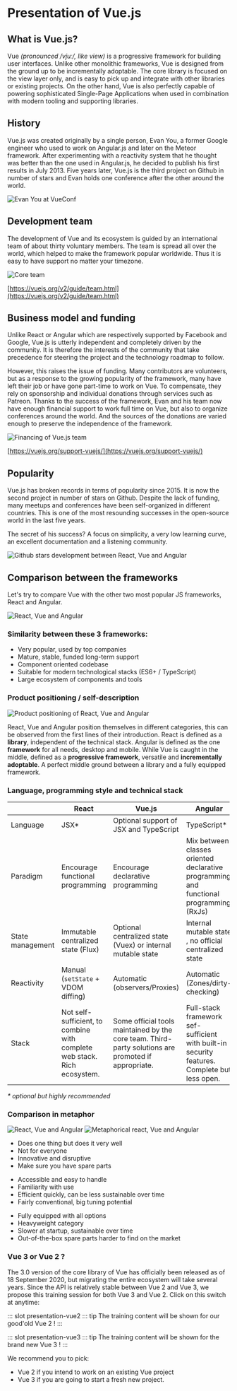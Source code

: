 # Presentation of Vue.js

## What is Vue.js?

Vue *(pronounced /vjuː/, like view)* is a progressive framework for building user interfaces. Unlike other monolithic frameworks, Vue is designed from the ground up to be incrementally adoptable. The core library is focused on the view layer only, and is easy to pick up and integrate with other libraries or existing projects. On the other hand, Vue is also perfectly capable of powering sophisticated Single-Page Applications when used in combination with modern tooling and supporting libraries.

## History

Vue.js was created originally by a single person, Evan You, a former Google engineer who used to work on Angular.js and later on the Meteor framework. After experimenting with a reactivity system that he thought was better than the one used in Angular.js, he decided to publish his first results in July 2013. Five years later, Vue.js is the third project on Github in number of stars and Evan holds one conference after the other around the world.

![Evan You at VueConf](../assets/evanyou.jpg)


## Development team

The development of Vue and its ecosystem is guided by an international team of about thirty voluntary members. The team is spread all over the world, which helped to make the framework popular worldwide. Thus it is easy to have support no matter your timezone.

![Core team](../assets/team.jpg)

[https://vuejs.org/v2/guide/team.html](https://vuejs.org/v2/guide/team.html)

## Business model and funding

Unlike React or Angular which are respectively supported by Facebook and Google, Vue.js is utterly independent and completely driven by the community. It is therefore the interests of the community that take precedence for steering the project and the technology roadmap to follow.

However, this raises the issue of funding. Many contributors are volunteers, but as a response to the growing popularity of the framework, many have left their job or have gone part-time to work on Vue. To compensate, they rely on sponsorship and individual donations through services such as Patreon. Thanks to the success of the framework, Evan and his team now have enough financial support to work full time on Vue, but also to organize conferences around the world. And the sources of the donations are varied enough to preserve the independence of the framework.

![Financing of Vue.js team](../assets/financement.jpg)

[https://vuejs.org/support-vuejs/](https://vuejs.org/support-vuejs/)

## Popularity

Vue.js has broken records in terms of popularity since 2015. It is now the second project in number of stars on Github. Despite the lack of funding, many meetups and conferences have been self-organized in different countries. This is one of the most resounding successes in the open-source world in the last five years.

The secret of his success? A focus on simplicity, a very low learning curve, an excellent documentation and a listening community.

![Github stars development between React, Vue and Angular](../assets/popularite.jpg)

## Comparison between the frameworks

Let's try to compare Vue with the other two most popular JS frameworks, React and Angular.

![React, Vue and Angular](../assets/react-vue-angular.jpg)

### Similarity between these 3 frameworks:

- Very popular, used by top companies
- Mature, stable, funded long-term support
- Component oriented codebase
- Suitable for modern technological stacks (ES6+ / TypeScript)
- Large ecosystem of components and tools

### Product positioning / self-description

![Product positioning of React, Vue and Angular](../assets/autodescription.jpg)


React, Vue and Angular position themselves in different categories, this can be observed from the first lines of their introduction. React is defined as a **library**, independent of the technical stack. Angular is defined as the one **framework** for all needs, desktop and mobile. While Vue is caught in the middle, defined as a **progressive framework**, versatile and **incrementally adoptable**. A perfect middle ground between a library and a fully equipped framework.

### Language, programming style and technical stack

|               | React	      | Vue.js	         | Angular       |
|---------------|-------------|------------------|---------------|
Language         |	JSX*    | Optional support of JSX and TypeScript	| TypeScript* |
Paradigm       | Encourage functional programming | Encourage  declarative programming	| Mix between classes oriented declarative programming and functional programming (RxJs) |
State management	| Immutable centralized state (Flux) | Optional centralized	state (Vuex) or internal mutable state	| Internal mutable state , no official centralized state |
Reactivity | Manual (`setState` + VDOM diffing) | Automatic (observers/Proxies) | Automatic (Zones/dirty-checking) |
Stack |	Not self-sufficient, to combine with complete web stack. Rich ecosystem. | Some official tools maintained by the core team. Third-party solutions are promoted if appropriate.	| Full-stack framework sef-sufficient with built-in security features. Complete but less open. |

*\* optional but highly recommended*

### Comparison in metaphor

![React, Vue and Angular](../assets/react-vue-angular.jpg)
![Metaphorical react, Vue and Angular](../assets/react-vue-angular-metaphore.jpg)

<div class="cols">
<div class="col">

- Does one thing but does it very well
- Not for everyone
- Innovative and disruptive
- Make sure you have spare parts

</div>
<div class="col">

- Accessible and easy to handle
- Familiarity with use
- Efficient quickly, can be less sustainable over time
- Fairly conventional, big tuning potential

</div>
<div class="col">

- Fully equipped with all options
- Heavyweight category
- Slower at startup, sustainable over time
- Out-of-the-box spare parts harder to find on the market

</div>
</div>


### Vue 3 or Vue 2 ?

The 3.0 version of the core library of Vue has officially been released as of 18 September 2020, but migrating the entire ecosystem will take several years. Since the API is relatively stable between Vue 2 and Vue 3, we propose this training session for both Vue 3 and Vue 2. Click on this switch at anytime:

<VueVersionSwitch slotKey="presentation" />

::: slot presentation-vue2
::: tip
The training content will be shown for our good'old Vue 2 !
:::

::: slot presentation-vue3
::: tip
The training content will be shown for the brand new Vue 3 !
:::

We recommend you to pick:
- Vue 2 if you intend to work on an existing Vue project
- Vue 3 if you are going to start a fresh new project.